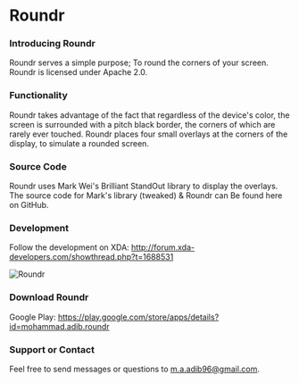 Roundr
======
### Introducing Roundr
Roundr serves a simple purpose; To round the corners of your screen. Roundr is licensed under Apache 2.0.

### Functionality
Roundr takes advantage of the fact that regardless of the device's color, the screen is surrounded with a pitch black border, the corners of which are rarely ever touched. Roundr places four small overlays at the corners of the display, to simulate a rounded screen.

### Source Code
Roundr uses Mark Wei's Brilliant StandOut library to display the overlays. The source code for Mark's library (tweaked) & Roundr can Be found here on GitHub.

### Development
Follow the development on XDA: http://forum.xda-developers.com/showthread.php?t=1688531

![Roundr](http://puu.sh/2Ez9y.png)

### Download Roundr
Google Play: https://play.google.com/store/apps/details?id=mohammad.adib.roundr

### Support or Contact
Feel free to send messages or questions to m.a.adib96@gmail.com.
